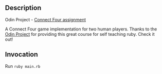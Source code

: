 ## Description

Odin Project -  [Connect Four assignment](https://www.theodinproject.com/paths/full-stack-ruby-on-rails/courses/ruby-programming/lessons/testing-your-ruby-code)

A Connect Four game implementation for two human players. Thanks to the [Odin Project](https://www.theodinproject.com/) for providing this great course for self teaching ruby. Check it out!

## Invocation

Run `ruby main.rb`
